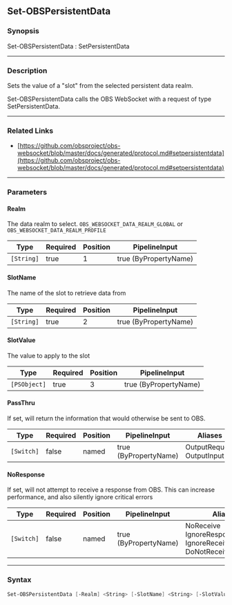 Set-OBSPersistentData
---------------------

### Synopsis
Set-OBSPersistentData : SetPersistentData

---

### Description

Sets the value of a "slot" from the selected persistent data realm.

Set-OBSPersistentData calls the OBS WebSocket with a request of type SetPersistentData.

---

### Related Links
* [https://github.com/obsproject/obs-websocket/blob/master/docs/generated/protocol.md#setpersistentdata](https://github.com/obsproject/obs-websocket/blob/master/docs/generated/protocol.md#setpersistentdata)

---

### Parameters
#### **Realm**
The data realm to select. `OBS_WEBSOCKET_DATA_REALM_GLOBAL` or `OBS_WEBSOCKET_DATA_REALM_PROFILE`

|Type      |Required|Position|PipelineInput        |
|----------|--------|--------|---------------------|
|`[String]`|true    |1       |true (ByPropertyName)|

#### **SlotName**
The name of the slot to retrieve data from

|Type      |Required|Position|PipelineInput        |
|----------|--------|--------|---------------------|
|`[String]`|true    |2       |true (ByPropertyName)|

#### **SlotValue**
The value to apply to the slot

|Type        |Required|Position|PipelineInput        |
|------------|--------|--------|---------------------|
|`[PSObject]`|true    |3       |true (ByPropertyName)|

#### **PassThru**
If set, will return the information that would otherwise be sent to OBS.

|Type      |Required|Position|PipelineInput        |Aliases                      |
|----------|--------|--------|---------------------|-----------------------------|
|`[Switch]`|false   |named   |true (ByPropertyName)|OutputRequest<br/>OutputInput|

#### **NoResponse**
If set, will not attempt to receive a response from OBS.
This can increase performance, and also silently ignore critical errors

|Type      |Required|Position|PipelineInput        |Aliases                                                                |
|----------|--------|--------|---------------------|-----------------------------------------------------------------------|
|`[Switch]`|false   |named   |true (ByPropertyName)|NoReceive<br/>IgnoreResponse<br/>IgnoreReceive<br/>DoNotReceiveResponse|

---

### Syntax
```PowerShell
Set-OBSPersistentData [-Realm] <String> [-SlotName] <String> [-SlotValue] <PSObject> [-PassThru] [-NoResponse] [<CommonParameters>]
```
